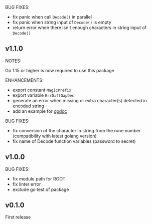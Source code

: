 BUG FIXES:

* fix panic when call `Decode()` in parallel
* fix panic when string input of `Decode()` is empty
* return error when there isn't enough characters in string input of `Decode()`

## v1.1.0

NOTES:

Go 1.15 or higher is now required to use this package

ENHANCEMENTS:

* export constant `MagicPrefix`
* export variable `ErrDiffGapDec`
* generate an error when missing or extra character(s) detected in encoded string
* add an example for [godoc](https://pkg.go.dev/github.com/jeremmfr/junosdecode#example_)

BUG FIXES:

* fix conversion of the character in string from the rune number (compatibility with latest golang version)
* fix name of Decode function variables (password to secret)

## v1.0.0

BUG FIXES:

* fix module path for ROOT
* fix linter error
* exclude go test of package

## v0.1.0

First release
